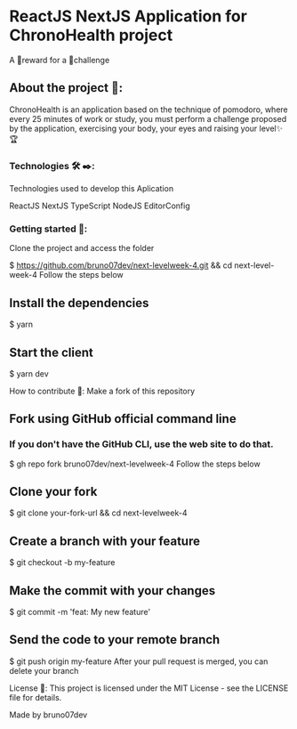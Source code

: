 # ReactJS NextJS Application for ChronoHealth project

A 🥇reward for a 🎯challenge

## About the project 📝:

ChronoHealth is an application based on the technique of pomodoro, where every 25 minutes of work or study, you must perform a challenge proposed by the application, exercising your body, your eyes and raising your level✨🏆

### Technologies 🛠 ✒:
Technologies used to develop this Aplication

ReactJS
NextJS
TypeScript
NodeJS
EditorConfig

### Getting started 🚀:
Clone the project and access the folder

$ https://github.com/bruno07dev/next-levelweek-4.git && cd next-level-week-4
Follow the steps below

## Install the dependencies
$ yarn

## Start the client
$ yarn dev

How to contribute 🤝:
Make a fork of this repository

## Fork using GitHub official command line
### If you don't have the GitHub CLI, use the web site to do that.

$ gh repo fork bruno07dev/next-levelweek-4
Follow the steps below

## Clone your fork
$ git clone your-fork-url && cd next-levelweek-4

## Create a branch with your feature
$ git checkout -b my-feature

## Make the commit with your changes
$ git commit -m 'feat: My new feature'

## Send the code to your remote branch
$ git push origin my-feature
After your pull request is merged, you can delete your branch

License 📝:
This project is licensed under the MIT License - see the LICENSE file for details.

Made by bruno07dev
